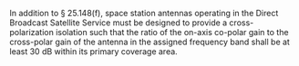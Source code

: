 In addition to § 25.148(f), space station antennas operating in the Direct Broadcast Satellite Service must be designed to provide a cross-polarization isolation such that the ratio of the on-axis co-polar gain to the cross-polar gain of the antenna in the assigned frequency band shall be at least 30 dB within its primary coverage area.

